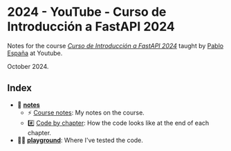 # 2024 - YouTube - Curso de Introducción a FastAPI 2024

Notes for the course _[Curso de Introducción a FastAPI 2024](https://www.youtube.com/playlist?list=PLHftsZss8mw7pSRpCyd-TM4Mu43XdyB3R)_ taught by [Pablo España](https://github.com/pabloesdev1) at Youtube.

October 2024.

## Index

- 📝 **[notes](notes/)**
  - ⚡ [Course notes](notes/code-by-chapter.md): My notes on the course.
  - #️⃣ [Code by chapter](notes/code-by-chapter.md): How the code looks like at the end of each chapter.
- 🧑‍💻 **[playground](playground/)**: Where I've tested the code.